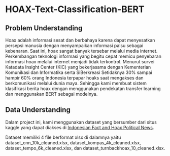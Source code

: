 # HOAX-Text-Classification-BERT

## Problem Understanding
Hoax adalah informasi sesat dan berbahaya karena dapat menyesatkan persepsi manusia dengan menyampaikan informasi palsu sebagai kebenaran. Saat  ini,  hoax  sangat  banyak  tersebar  melalui  media  internet.  Perkembangan teknologi  informasi  yang  begitu  cepat  memicu  penyebaran  informasi  hoax melalui  internet  menjadi  tidak  terkontrol. Menurut survei Katadata Insight Center (KIC) yang bekerjasama dengan Kementerian Komunikasi dan Informatika serta SiBerkreasi Setidaknya 30% sampai hampir 60% orang Indonesia terpapar hoaks saat mengakses dan berkomunikasi melalui dunia maya.  Sehingga kami membuat sistem klasifikasi berita hoax dengan menggunakan pendekatan transfer learning dan menggunakan BERT sebagai modelnya. 

## Data Understanding
Dalam project ini, kami menggunakan dataset yang bersumber dari situs kaggle yang dapat diakses di <a href="https://www.kaggle.com/datasets/linkgish/indonesian-fact-and-hoax-political-news">Indonesian Fact and Hoax Political News</a>.

Dataset memiliki 4 file berformat xlsx di dalamnya yaitu dataset_cnn_10k_cleaned.xlsx, dataset_kompas_4k_cleaned.xlsx, dataset_tempo_6k_cleaned.xlsx, dan dataset_turnbackhoax_10_cleaned.xlsx.
